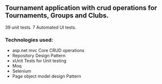 ## Tournament application with crud operations for Tournaments, Groups and Clubs.  

39 unit tests.
7 Automated UI tests.

### Technologies used:

- asp.net mvc Core CRUD operations
- Repository Design Pattern
- xUnit Tests for Unit testing
- Moq 
- Selenium
- Page object model design Pattern

